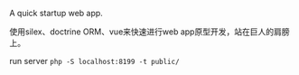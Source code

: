 A quick startup web app.

使用silex、doctrine ORM、vue来快速进行web app原型开发，站在巨人的肩膀上。

run server `php -S localhost:8199 -t public/`
